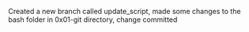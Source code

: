 Created a new branch called update_script, made some changes to the bash folder in 0x01-git directory, change committed
